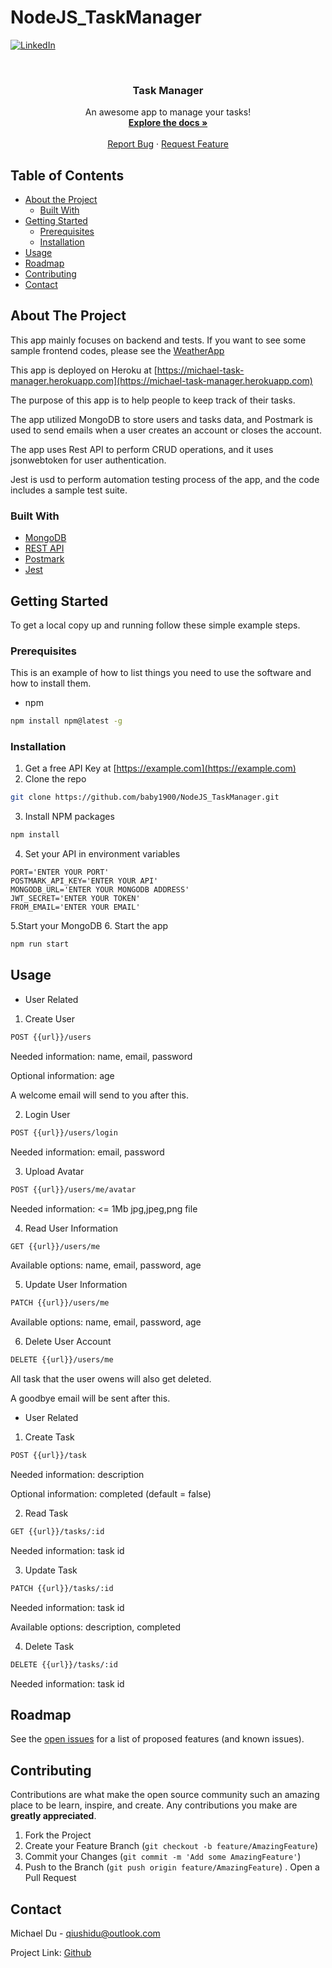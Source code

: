 # NodeJS_TaskManager


<!-- PROJECT SHIELDS -->
<!--
*** I'm using markdown "reference style" links for readability.
*** Reference links are enclosed in brackets [ ] instead of parentheses ( ).
*** See the bottom of this document for the declaration of the reference variables
*** for contributors-url, forks-url, etc. This is an optional, concise syntax you may use.
*** https://www.markdownguide.org/basic-syntax/#reference-style-links
-->
[![LinkedIn][linkedin-shield]][linkedin-url]



<!-- PROJECT LOGO -->
<br />
<p align="center">

  <h3 align="center">Task Manager</h3>

  <p align="center">
    An awesome app to manage your tasks!
    <br />
    <a href="https://github.com/baby1900/NodeJS_TaskManager"><strong>Explore the docs »</strong></a>
    <br />
    <br />
    <a href="https://github.com/baby1900/NodeJS_TaskManager/issues">Report Bug</a>
    ·
    <a href="https://github.com/baby1900/NodeJS_TaskManager/issues">Request Feature</a>
  </p>
</p>



<!-- TABLE OF CONTENTS -->
## Table of Contents

* [About the Project](#about-the-project)
  * [Built With](#built-with)
* [Getting Started](#getting-started)
  * [Prerequisites](#prerequisites)
  * [Installation](#installation)
* [Usage](#usage)
* [Roadmap](#roadmap)
* [Contributing](#contributing)
* [Contact](#contact)



<!-- ABOUT THE PROJECT -->
## About The Project
This app mainly focuses on backend and tests. If you want to see some sample frontend codes, please see the [WeatherApp](https://github.com/baby1900/NodeJS_WeatherAPP)

This app is deployed on Heroku at [https://michael-task-manager.herokuapp.com](https://michael-task-manager.herokuapp.com)

The purpose of this app is to help people to keep track of their tasks.

The app utilized MongoDB to store users and tasks data, and Postmark is used to send emails when a user creates an account or closes the account.

The app uses Rest API to perform CRUD operations, and it uses jsonwebtoken for user authentication.

Jest is usd to perform automation testing process of the app, and the code includes a sample test suite.

### Built With
* [MongoDB](https://www.mongodb.com/)
* [REST API](https://restfulapi.net/)
* [Postmark](https://postmarkapp.com/)
* [Jest](https://jestjs.io/)


<!-- GETTING STARTED -->
## Getting Started

To get a local copy up and running follow these simple example steps.

### Prerequisites

This is an example of how to list things you need to use the software and how to install them.
* npm
```sh
npm install npm@latest -g
```

### Installation

1. Get a free API Key at [https://example.com](https://example.com)
2. Clone the repo
```sh
git clone https://github.com/baby1900/NodeJS_TaskManager.git
```
3. Install NPM packages
```sh
npm install
```
4. Set your API in environment variables
```env
PORT='ENTER YOUR PORT'
POSTMARK_API_KEY='ENTER YOUR API'
MONGODB_URL='ENTER YOUR MONGODB ADDRESS'
JWT_SECRET='ENTER YOUR TOKEN'
FROM_EMAIL='ENTER YOUR EMAIL'
```
5.Start your MongoDB
6. Start the app 
```sh
npm run start
```



<!-- USAGE EXAMPLES -->
## Usage

* User Related
1. Create User
```html
POST {{url}}/users
```
Needed information: name, email, password

Optional information: age

A welcome email will send to you after this.

2. Login User
```html
POST {{url}}/users/login
```
Needed information: email, password

3. Upload Avatar
```html
POST {{url}}/users/me/avatar
```
Needed information: <= 1Mb jpg,jpeg,png file

4. Read User Information
```html
GET {{url}}/users/me
```
Available options: name, email, password, age

5. Update User Information
```html
PATCH {{url}}/users/me
```
Available options: name, email, password, age

6. Delete User Account
```html
DELETE {{url}}/users/me
```
All task that the user owens will also get deleted.

A goodbye email will be sent after this.

* User Related
1. Create Task
```html
POST {{url}}/task
```
Needed information: description

Optional information: completed (default = false)

2. Read Task
```html
GET {{url}}/tasks/:id
```
Needed information: task id

3. Update Task
```html
PATCH {{url}}/tasks/:id
```
Needed information: task id

Available options: description, completed

4. Delete Task
```html
DELETE {{url}}/tasks/:id
```
Needed information: task id








<!-- ROADMAP -->
## Roadmap

See the [open issues](https://github.com/baby1900/NodeJS_TaskManager/issues) for a list of proposed features (and known issues).



<!-- CONTRIBUTING -->
## Contributing

Contributions are what make the open source community such an amazing place to be learn, inspire, and create. Any contributions you make are **greatly appreciated**.

1. Fork the Project
2. Create your Feature Branch (`git checkout -b feature/AmazingFeature`)
3. Commit your Changes (`git commit -m 'Add some AmazingFeature'`)
4. Push to the Branch (`git push origin feature/AmazingFeature`)
. Open a Pull Request




<!-- CONTACT -->
## Contact

Michael Du - qiushidu@outlook.com

Project Link: [Github](https://github.com/baby1900)




<!-- MARKDOWN LINKS & IMAGES -->
<!-- https://www.markdownguide.org/basic-syntax/#reference-style-links -->
[linkedin-shield]: https://img.shields.io/badge/-LinkedIn-black.svg?style=flat-square&logo=linkedin&colorB=555
[linkedin-url]: https://www.linkedin.com/in/md-uw/
